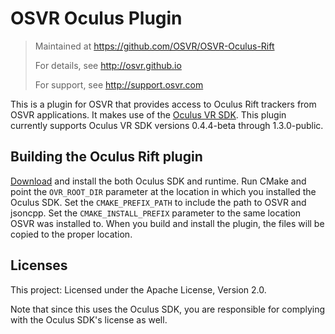 # OSVR Oculus Plugin
> Maintained at <https://github.com/OSVR/OSVR-Oculus-Rift>
>
> For details, see <http://osvr.github.io>
>
> For support, see <http://support.osvr.com>

This is a plugin for OSVR that provides access to Oculus Rift trackers from OSVR applications. It makes use of the [Oculus VR SDK][ovr-sdk]. This plugin currently supports Oculus VR SDK versions 0.4.4-beta through 1.3.0-public.

[ovr-sdk]: https://developer.oculus.com/


## Building the Oculus Rift plugin

[Download][ovr-sdk] and install the both Oculus SDK and runtime. Run CMake and point the `OVR_ROOT_DIR` parameter at the location in which you installed the Oculus SDK. Set the `CMAKE_PREFIX_PATH` to include the path to OSVR and jsoncpp. Set the `CMAKE_INSTALL_PREFIX` parameter to the same location OSVR was installed to. When you build and install the plugin, the files will be copied to the proper location.

## Licenses

This project: Licensed under the Apache License, Version 2.0.

Note that since this uses the Oculus SDK, you are responsible for complying with the Oculus SDK's license as well.

